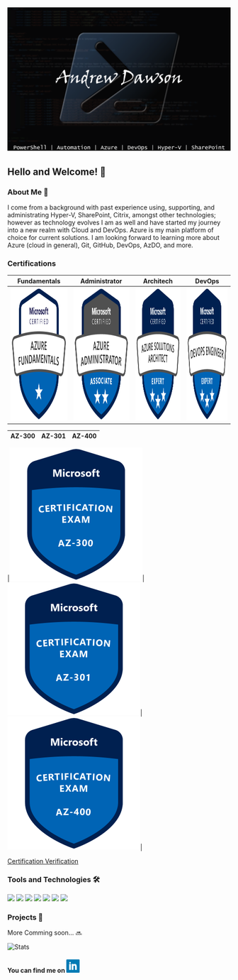 ## [![Andrew's Header](https://github.com/dawsonar802/dawsonar802/blob/master/Images/header.png)](https://www.linkedin.com/in/andrew-dawson-6b0b1b10/)

## Hello and Welcome! 👋

### About Me 🧑
I come from a background with past experience using, supporting, and administrating Hyper-V, SharePoint, Citrix, amongst other technologies; however as technology evolves I am as well and have started my journey into a new realm with Cloud and DevOps.  Azure is my main platform of choice for current solutions.  I am looking forward to learning more about Azure (cloud in general), Git, GitHub, DevOps, AzDO, and more.   

### Certifications
| Fundamentals | Administrator | Architech | DevOps |
|---|---|---|---|
|<img src="https://github.com/dawsonar802/dawsonar802/blob/master/Images/azure-fundamentals-600x600.png" width="300" height="300">| <img src="https://github.com/dawsonar802/dawsonar802/blob/master/Images/azure-administrator-associate.png" width="300" height="300">| <img src="https://github.com/dawsonar802/dawsonar802/blob/master/Images/azure-solutions-architect-expert-600x600.png" width="300" height="300">| <img src="https://github.com/dawsonar802/dawsonar802/blob/master/Images/azure-DevOps-Engineer-600x600.png" width="300" height="300">|

| AZ-300 | AZ-301 | AZ-400 |
|---|---|---|

|<img src="https://github.com/dawsonar802/dawsonar802/blob/master/Images/exam-az300-600x600.png" width="300" height="300">| <img src="https://github.com/dawsonar802/dawsonar802/blob/master/Images/exam-az301-600x600.png" width="300" height="300">| <img src="https://github.com/dawsonar802/dawsonar802/blob/master/Images/exam-az400-600x600.png" width="300" height="300">|

[Certification Verification](https://www.youracclaim.com/users/andrew-dawson.3293c284/badges)


### Tools and Technologies 🛠

![](https://img.shields.io/badge/Code-PowerShell-blue?logo=PowerShell) ![](https://img.shields.io/badge/Editor-VSCode-blue?logo=visual-studio-code) ![](https://img.shields.io/badge/Collaboration-SharePoint-blue?logo=Microsoft-SharePoint) ![](https://img.shields.io/badge/OS-Windows-blue?logo=Windows&logoColor=blue)
![](https://img.shields.io/badge/VDI-Citrix-blue?logo=Citrix) ![](https://img.shields.io/badge/Cloud-Azure-blue?logo=Microsoft-Azure) ![](https://img.shields.io/badge/DevOps-AzDO-blue?logo=Azure-DevOps)

### Projects 📃
More Comming soon... 🔜


![Stats](https://github-readme-stats.vercel.app/api?username=dawsonar802&show_icons=true&theme=algolia)

#### You can find me on <a href="https://www.linkedin.com/in/andrew-dawson-6b0b1b10/"><img height="30" src="https://github.com/dawsonar802/dawsonar802/blob/master/Images/linkedin.png?raw=true"></a>

